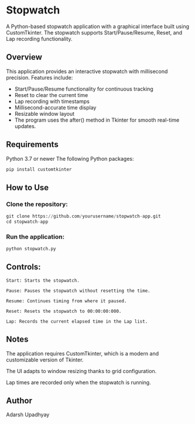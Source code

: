 # Stopwatch

A Python-based stopwatch application with a graphical interface built using CustomTkinter.
The stopwatch supports Start/Pause/Resume, Reset, and Lap recording functionality.

## Overview

This application provides an interactive stopwatch with millisecond precision.
Features include:

- Start/Pause/Resume functionality for continuous tracking
- Reset to clear the current time
- Lap recording with timestamps
- Millisecond-accurate time display
- Resizable window layout
- The program uses the after() method in Tkinter for smooth real-time updates.

## Requirements

Python 3.7 or newer
The following Python packages:

```python
pip install customtkinter
```

## How to Use

### Clone the repository:

```python
git clone https://github.com/yourusername/stopwatch-app.git
cd stopwatch-app
```

### Run the application:

```python
python stopwatch.py
```

## Controls:

```
Start: Starts the stopwatch.

Pause: Pauses the stopwatch without resetting the time.

Resume: Continues timing from where it paused.

Reset: Resets the stopwatch to 00:00:00:000.

Lap: Records the current elapsed time in the Lap list.
```

## Notes

The application requires CustomTkinter, which is a modern and customizable version of Tkinter.

The UI adapts to window resizing thanks to grid configuration.

Lap times are recorded only when the stopwatch is running.

## Author

Adarsh Upadhyay
